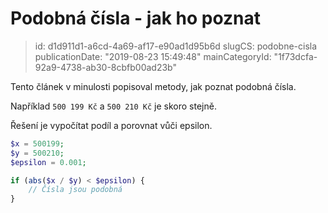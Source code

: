 Podobná čísla - jak ho poznat
================================

> id: d1d911d1-a6cd-4a69-af17-e90ad1d95b6d
> slugCS: podobne-cisla
> publicationDate: "2019-08-23 15:49:48"
> mainCategoryId: "1f73dcfa-92a9-4738-ab30-8cbfb00ad23b"

Tento článek v minulosti popisoval metody, jak poznat podobná čísla.

Například `500 199 Kč` a `500 210 Kč` je skoro stejně.

Řešení je vypočítat podíl a porovnat vůči epsilon.

```php
$x = 500199;
$y = 500210;
$epsilon = 0.001;

if (abs($x / $y) < $epsilon) {
    // Čísla jsou podobná
}
```
